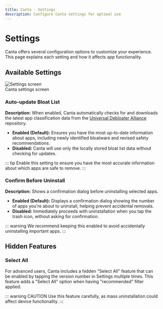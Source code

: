 ```yaml
---
title: Canta - Settings
description: Configure Canta settings for optimal use
---
```

# Settings

Canta offers several configuration options to customize your experience. This page explains each setting and how it affects app functionality.

## Available Settings

<div class="screenshot-container">
  <img src="/images/phoneScreenshots/screenshot-settings.png" alt="Settings screen" class="phone-screenshot">
  <div class="screenshot-caption">
    Canta settings screen
  </div>
</div>

### Auto-update Bloat List

**Description:** When enabled, Canta automatically checks for and downloads the latest app classification data from the [Universal Debloater Alliance](https://github.com/Universal-Debloater-Alliance/universal-android-preinstalled-lists) repository.

- **Enabled (Default):** Ensures you have the most up-to-date information about apps, including newly identified bloatware and revised safety recommendations.
- **Disabled:** Canta will use only the locally stored bloat list data without checking for updates.

::: tip
Enable this setting to ensure you have the most accurate information about which apps are safe to remove.
:::

### Confirm Before Uninstall

**Description:** Shows a confirmation dialog before uninstalling selected apps.

- **Enabled (Default):** Displays a confirmation dialog showing the number of apps you're about to uninstall, helping prevent accidental removals.
- **Disabled:** Immediately proceeds with uninstallation when you tap the trash icon, without asking for confirmation.

::: warning
We recommend keeping this enabled to avoid accidentally uninstalling important apps.
:::

## Hidden Features

### Select All

For advanced users, Canta includes a hidden "Select All" feature that can be enabled by tapping the version number in Settings multiple times. This feature adds a "Select All" option when having "recommended" filter applied.

::: warning CAUTION
Use this feature carefully, as mass uninstallation could affect device functionality.
:::
